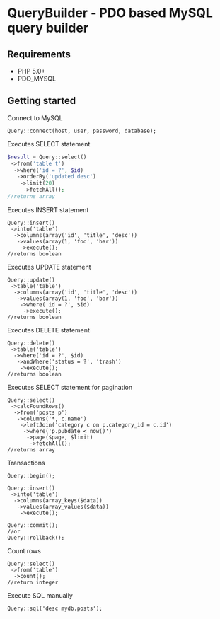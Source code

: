 QueryBuilder - PDO based MySQL query builder
============================================

Requirements
------------

* PHP 5.0+
* PDO_MYSQL

Getting started
---------------

Connect to MySQL

	Query::connect(host, user, password, database);

Executes SELECT statement

```php
$result = Query::select()
 ->from('table t')
  ->where('id = ?', $id)
   ->orderBy('updated desc')
    ->limit(20)
     ->fetchAll();
//returns array
```

Executes INSERT statement

	Query::insert()
	 ->into('table')
	  ->columns(array('id', 'title', 'desc'))
	   ->values(array(1, 'foo', 'bar'))
	    ->execute();
	//returns boolean

Executes UPDATE statement

	Query::update()
	 ->table('table')
	  ->columns(array('id', 'title', 'desc'))
	   ->values(array(1, 'foo', 'bar'))
	    ->where('id = ?', $id)
	     ->execute();
	//returns boolean

Executes DELETE statement

	Query::delete()
	 ->table('table')
	  ->where('id = ?', $id)
	   ->andWhere('status = ?', 'trash')
	    ->execute();
	//returns boolean

Executes SELECT statement for pagination

	Query::select()
	 ->calcFoundRows()
	  ->from('posts p')
	   ->columns('*, c.name')
	    ->leftJoin('category c on p.category_id = c.id')
         ->where('p.pubdate < now()')
	      ->page($page, $limit)
	       ->fetchAll();
	//returns array

Transactions

	Query::begin();

	Query::insert()
	 ->into('table')
	  ->columns(array_keys($data))
	   ->values(array_values($data))
	    ->execute();

	Query::commit();
	//or
	Query::rollback();

Count rows

	Query::select()
	 ->from('table')
	  ->count();
	//return integer

Execute SQL manually

	Query::sql('desc mydb.posts');
